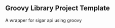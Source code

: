 Groovy Library Project Template
-------------------------------

A wrapper for sigar api using groovy